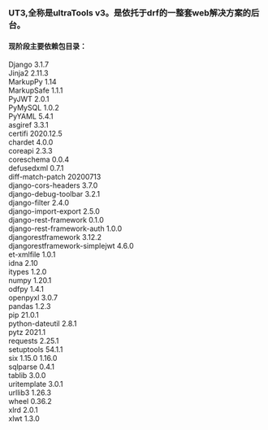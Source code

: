 ### UT3,全称是ultraTools v3。是依托于drf的一整套web解决方案的后台。
#### 现阶段主要依赖包目录：
Django	3.1.7  
Jinja2	2.11.3  
MarkupPy	1.14  
MarkupSafe	1.1.1  
PyJWT	2.0.1  
PyMySQL	1.0.2  
PyYAML	5.4.1  
asgiref	3.3.1  
certifi	2020.12.5  
chardet	4.0.0  
coreapi	2.3.3  
coreschema	0.0.4  
defusedxml	0.7.1  
diff-match-patch	20200713  
django-cors-headers	3.7.0  
django-debug-toolbar	3.2.1  
django-filter	2.4.0  
django-import-export	2.5.0  
django-rest-framework	0.1.0  
django-rest-framework-auth	1.0.0  
djangorestframework	3.12.2  
djangorestframework-simplejwt	4.6.0  
et-xmlfile	1.0.1  
idna	2.10  
itypes	1.2.0  
numpy	1.20.1  
odfpy	1.4.1  
openpyxl	3.0.7  
pandas	1.2.3  
pip	21.0.1  
python-dateutil	2.8.1  
pytz	2021.1  
requests	2.25.1  
setuptools	54.1.1  
six	1.15.0	1.16.0  
sqlparse	0.4.1  
tablib	3.0.0  
uritemplate	3.0.1  
urllib3	1.26.3  
wheel	0.36.2  
xlrd	2.0.1  
xlwt	1.3.0  